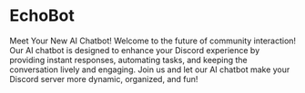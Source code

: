 # EchoBot
Meet Your New AI Chatbot! Welcome to the future of community interaction! Our AI chatbot is designed to enhance your Discord experience by providing instant responses, automating tasks, and keeping the conversation lively and engaging.  Join us and let our AI chatbot make your Discord server more dynamic, organized, and fun!
